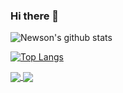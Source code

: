 ### Hi there 👋

<!--
**NewsonThokchom/NewsonThokchom** is a ✨ _special_ ✨ repository because its `README.md` (this file) appears on your GitHub profile.

Here are some ideas to get you started:

- 🔭 I’m currently working on ...
- 🌱 I’m currently learning ...
- 👯 I’m looking to collaborate on ...
- 🤔 I’m looking for help with ...
- 💬 Ask me about ...
- 📫 How to reach me: ...
- 😄 Pronouns: ...
- ⚡ Fun fact: ...
-->
![Newson's github stats](https://github-readme-stats.vercel.app/api?username=newsonthokchom)

<!-- [![Top Langs](https://github-readme-stats.vercel.app/api/top-langs/?username=newsonthokchom)](https://github.com/newsonthokchom/github-readme-stats) -->

[![Top Langs](https://github-readme-stats.vercel.app/api/top-langs/?username=newsonthokchom&layout=compact)](https://github.com/newsonthokchom/github-readme-stats)

<a href="https://github.com/anuraghazra/github-readme-stats">
  <img align="center" src="https://github-readme-stats.vercel.app/api/pin/?username=newsonthokchom&repo=github-readme-stats" />
</a>
<a href="https://github.com/newsonthokchom/MernEcommerce">
  <img align="center" src="https://github-readme-stats.vercel.app/api/pin/?username=newsonthokchom&repo=MernEcommerce" />
</a>
